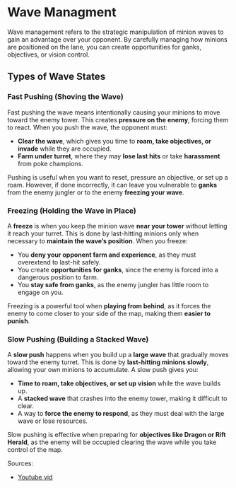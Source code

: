 # Wave Managment

Wave management refers to the strategic manipulation of minion waves to gain an advantage over your opponent. By carefully managing how minions are positioned on the lane, you can create opportunities for ganks, objectives, or vision control.

## **Types of Wave States**

### **Fast Pushing (Shoving the Wave)**

Fast pushing the wave means intentionally causing your minions to move toward the enemy tower. This creates **pressure on the enemy**, forcing them to react. When you push the wave, the opponent must:

- **Clear the wave**, which gives you time to **roam, take objectives, or invade** while they are occupied.
- **Farm under turret**, where they may **lose last hits** or take **harassment** from poke champions.

Pushing is useful when you want to reset, pressure an objective, or set up a roam. However, if done incorrectly, it can leave you vulnerable to **ganks** from the enemy jungler or to the enemy **freezing your wave**.

### **Freezing (Holding the Wave in Place)**

A **freeze** is when you keep the minion wave **near your tower** without letting it reach your turret. This is done by last-hitting minions only when necessary to **maintain the wave’s position**. When you freeze:

- You **deny your opponent farm and experience**, as they must overextend to last-hit safely.
- You create **opportunities for ganks**, since the enemy is forced into a dangerous position to farm.
- You **stay safe from ganks**, as the enemy jungler has little room to engage on you.

Freezing is a powerful tool when **playing from behind**, as it forces the enemy to come closer to your side of the map, making them **easier to punish**.

### **Slow Pushing (Building a Stacked Wave)**

A **slow push** happens when you build up a **large wave** that gradually moves toward the enemy turret. This is done by **last-hitting minions slowly**, allowing your own minions to accumulate. A slow push gives you:

- **Time to roam, take objectives, or set up vision** while the wave builds up.
- A **stacked wave** that crashes into the enemy tower, making it difficult to clear.
- A way to **force the enemy to respond**, as they must deal with the large wave or lose resources.

Slow pushing is effective when preparing for **objectives like Dragon or Rift Herald**, as the enemy will be occupied clearing the wave while you take control of the map.

Sources:

- [Youtube vid](https://www.youtube.com/watch?v=yQsc64Y0Rjw)
